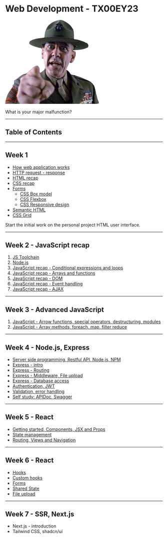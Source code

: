 # Web Development - TX00EY23

![Hartman](images/Sgt.Hartman.webp)

What is your major malfunction?

---

## Table of Contents

---

## Week 1

- [How web application works](Week1/architecture.md)
- [HTTP request - response](Week1/http-request-response.md)
- [HTML recap](Week1/HTML-recap.md)
- [CSS recap](Week1/CSS-recap.md)
- [Forms](Week1/form/form.md)
  - [CSS Box model](Week1/form/css/box-model.md)
  - [CSS Flexbox](Week1/form/css/flexbox.md)
  - [CSS Responsive design](Week1/form/css/media-queries.md)
- [Semantic HTML](https://webaim.org/resources/htmlcheatsheet/HTML%20Semantics%20and%20Accessibility%20Cheat%20Sheet.pdf)
- [CSS Grid](Week1/form/css/grid.md)

Start the initial work on the personal project HTML user interface.

---

## Week 2 - JavaScript recap

1. [JS Toolchain](Week2/tools_pt2.md)
2. [Node.js](Week2/node.md)
3. [JavaScript recap - Conditional expressions and loops](Week2/JS-recap1.md)
4. [JavaScript recap - Arrays and functions](Week2/JS-recap2.md)
5. [JavaScript recap - DOM](Week2/JS-recap3.md)
6. [JavaScript recap - Event handling](Week2/JS-recap4.md)
7. [JavaScript recap - AJAX](Week2/JS-recap5.md)

---

## Week 3 - Advanced JavaScript

1. [JavaScript - Arrow functions, special operators, destructuring, modules](Week3/AdvancedJavaScript1.md)
2. [JavaScript - Array methods, foreach, map, filter reduce](Week3/AdvancedJavascript2.md)

---

## Week 4 - Node.js, Express

- [Server side programming, Restful API, Node.js, NPM](Week4/01-server-side-programming.md)
- [Express - intro](Week4/02-express.md)
- [Express - Routing](Week4/03-routing.md)
- [Express - Middleware, File upload](Week4/04-middleware.md)
- [Express - Database access](Week4/05-database.md)
- [Authentication, JWT](Week4/06-auth.md)
- [Validation, error handling](Week4/07-validation.md)
- [Self study: APIDoc, Swagger](Week4/extra-apidoc.md)

---

## Week 5 - React

- [Getting started, Components, JSX and Props](Week5/01-react-start.md)
- [State management](Week5/02-react-state.md)
- [Routing, Views and Navigation](Week5/03-react-routing.md)

---

## Week 6 - React

- [Hooks](Week6/hooks.md)
- [Custom hooks](Week6/custom-hooks.md)
- [Forms](Week6/forms.md)
- [Shared State](Week6/context.md)
- [File upload](Week6/upload.md)

---

## Week 7 - SSR, Next.js

- Next.js - introduction
- Tailwind CSS, shadcn/ui
